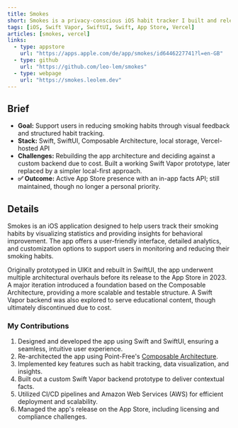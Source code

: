 ```yaml
---
title: Smokes
short: Smokes is a privacy-conscious iOS habit tracker I built and released in 2023. It helps users track their smoking habits with visual feedback and structured habit tracking.
tags: [iOS, Swift Vapor, SwiftUI, Swift, App Store, Vercel]
articles: [smokes, vercel]
links:
  - type: appstore
    url: "https://apps.apple.com/de/app/smokes/id6446227741?l=en-GB"
  - type: github
    url: "https://github.com/leo-lem/smokes"
  - type: webpage
    url: "https://smokes.leolem.dev"
---
```


## Brief

- **Goal:** Support users in reducing smoking habits through visual feedback and structured habit tracking.
- **Stack:** Swift, SwiftUI, Composable Architecture, local storage, Vercel-hosted API
- **Challenges:** Rebuilding the app architecture and deciding against a custom backend due to cost. Built a working Swift Vapor prototype, later replaced by a simpler local-first approach.
- **✅ Outcome:** Active App Store presence with an in-app facts API; still maintained, though no longer a personal priority.

## Details

Smokes is an iOS application designed to help users track their smoking habits by visualizing statistics and providing insights for behavioral improvement. The app offers a user-friendly interface, detailed analytics, and customization options to support users in monitoring and reducing their smoking habits.

Originally prototyped in UIKit and rebuilt in SwiftUI, the app underwent multiple architectural overhauls before its release to the App Store in 2023. A major iteration introduced a foundation based on the Composable Architecture, providing a more scalable and testable structure. A Swift Vapor backend was also explored to serve educational content, though ultimately discontinued due to cost.

### My Contributions

1. Designed and developed the app using Swift and SwiftUI, ensuring a seamless, intuitive user experience.
2. Re-architected the app using Point-Free's [Composable Architecture](https://pointfree.co/collections/composable-architecture).
3. Implemented key features such as habit tracking, data visualization, and insights.
4. Built out a custom Swift Vapor backend prototype to deliver contextual facts.
5. Utilized CI/CD pipelines and Amazon Web Services (AWS) for efficient deployment and scalability.
6. Managed the app's release on the App Store, including licensing and compliance challenges.
